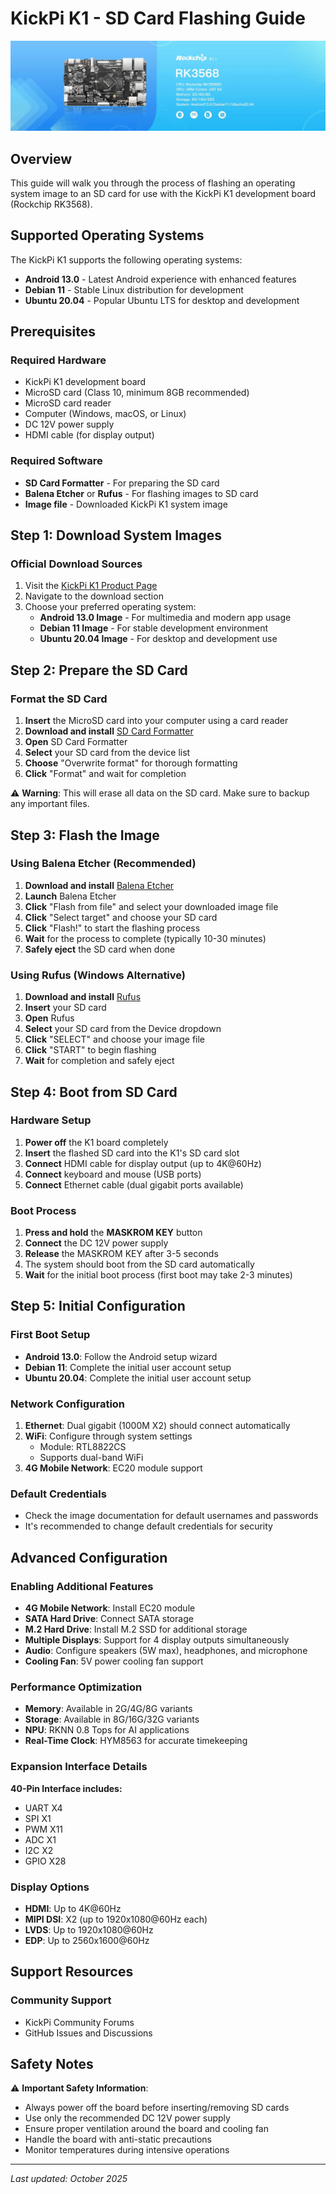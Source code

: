 # KickPi K1 - SD Card Flashing Guide

![KickPi K1](images/K1.png)

## Overview

This guide will walk you through the process of flashing an operating system image to an SD card for use with the KickPi K1 development board (Rockchip RK3568).

## Supported Operating Systems

The KickPi K1 supports the following operating systems:
- **Android 13.0** - Latest Android experience with enhanced features
- **Debian 11** - Stable Linux distribution for development
- **Ubuntu 20.04** - Popular Ubuntu LTS for desktop and development

## Prerequisites

### Required Hardware
- KickPi K1 development board
- MicroSD card (Class 10, minimum 8GB recommended)
- MicroSD card reader
- Computer (Windows, macOS, or Linux)
- DC 12V power supply
- HDMI cable (for display output)

### Required Software
- **SD Card Formatter** - For preparing the SD card
- **Balena Etcher** or **Rufus** - For flashing images to SD card
- **Image file** - Downloaded KickPi K1 system image

## Step 1: Download System Images

### Official Download Sources
1. Visit the [KickPi K1 Product Page](https://www.kickpi.com/product/k1/)
2. Navigate to the download section
3. Choose your preferred operating system:
   - **Android 13.0 Image** - For multimedia and modern app usage
   - **Debian 11 Image** - For stable development environment
   - **Ubuntu 20.04 Image** - For desktop and development use

## Step 2: Prepare the SD Card

### Format the SD Card
1. **Insert** the MicroSD card into your computer using a card reader
2. **Download and install** [SD Card Formatter](https://www.sdcard.org/downloads/formatter/)
3. **Open** SD Card Formatter
4. **Select** your SD card from the device list
5. **Choose** "Overwrite format" for thorough formatting
6. **Click** "Format" and wait for completion

⚠️ **Warning**: This will erase all data on the SD card. Make sure to backup any important files.

## Step 3: Flash the Image

### Using Balena Etcher (Recommended)

1. **Download and install** [Balena Etcher](https://www.balena.io/etcher/)
2. **Launch** Balena Etcher
3. **Click** "Flash from file" and select your downloaded image file
4. **Click** "Select target" and choose your SD card
5. **Click** "Flash!" to start the flashing process
6. **Wait** for the process to complete (typically 10-30 minutes)
7. **Safely eject** the SD card when done

### Using Rufus (Windows Alternative)

1. **Download and install** [Rufus](https://rufus.ie/)
2. **Insert** your SD card
3. **Open** Rufus
4. **Select** your SD card from the Device dropdown
5. **Click** "SELECT" and choose your image file
6. **Click** "START" to begin flashing
7. **Wait** for completion and safely eject

## Step 4: Boot from SD Card

### Hardware Setup
1. **Power off** the K1 board completely
2. **Insert** the flashed SD card into the K1's SD card slot
3. **Connect** HDMI cable for display output (up to 4K@60Hz)
4. **Connect** keyboard and mouse (USB ports)
5. **Connect** Ethernet cable (dual gigabit ports available)

### Boot Process
1. **Press and hold** the **MASKROM KEY** button
2. **Connect** the DC 12V power supply
3. **Release** the MASKROM KEY after 3-5 seconds
4. The system should boot from the SD card automatically
5. **Wait** for the initial boot process (first boot may take 2-3 minutes)

## Step 5: Initial Configuration

### First Boot Setup
- **Android 13.0**: Follow the Android setup wizard
- **Debian 11**: Complete the initial user account setup
- **Ubuntu 20.04**: Complete the initial user account setup

### Network Configuration
1. **Ethernet**: Dual gigabit (1000M X2) should connect automatically
2. **WiFi**: Configure through system settings
   - Module: RTL8822CS
   - Supports dual-band WiFi
3. **4G Mobile Network**: EC20 module support

### Default Credentials
- Check the image documentation for default usernames and passwords
- It's recommended to change default credentials for security

## Advanced Configuration

### Enabling Additional Features
- **4G Mobile Network**: Install EC20 module
- **SATA Hard Drive**: Connect SATA storage
- **M.2 Hard Drive**: Install M.2 SSD for additional storage
- **Multiple Displays**: Support for 4 display outputs simultaneously
- **Audio**: Configure speakers (5W max), headphones, and microphone
- **Cooling Fan**: 5V power cooling fan support

### Performance Optimization
- **Memory**: Available in 2G/4G/8G variants
- **Storage**: Available in 8G/16G/32G variants
- **NPU**: RKNN 0.8 Tops for AI applications
- **Real-Time Clock**: HYM8563 for accurate timekeeping

### Expansion Interface Details
**40-Pin Interface includes:**
- UART X4
- SPI X1
- PWM X11
- ADC X1
- I2C X2
- GPIO X28

### Display Options
- **HDMI**: Up to 4K@60Hz
- **MIPI DSI**: X2 (up to 1920x1080@60Hz each)
- **LVDS**: Up to 1920x1080@60Hz
- **EDP**: Up to 2560x1600@60Hz

## Support Resources

### Community Support
- KickPi Community Forums
- GitHub Issues and Discussions

## Safety Notes

⚠️ **Important Safety Information**:
- Always power off the board before inserting/removing SD cards
- Use only the recommended DC 12V power supply
- Ensure proper ventilation around the board and cooling fan
- Handle the board with anti-static precautions
- Monitor temperatures during intensive operations

---

*Last updated: October 2025*